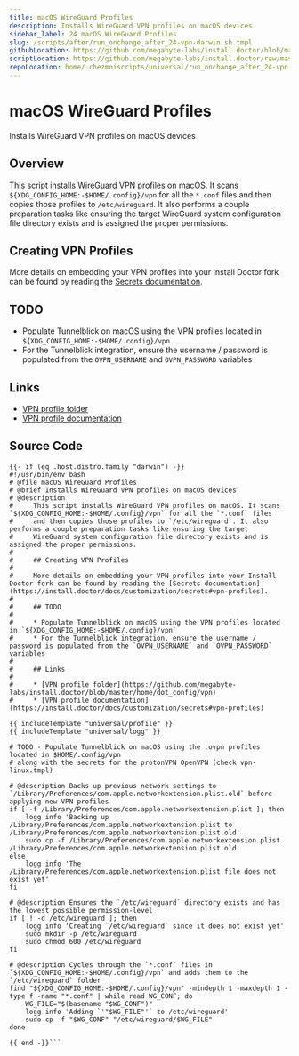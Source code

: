```yaml
---
title: macOS WireGuard Profiles
description: Installs WireGuard VPN profiles on macOS devices
sidebar_label: 24 macOS WireGuard Profiles
slug: /scripts/after/run_onchange_after_24-vpn-darwin.sh.tmpl
githubLocation: https://github.com/megabyte-labs/install.doctor/blob/master/home/.chezmoiscripts/universal/run_onchange_after_24-vpn-darwin.sh.tmpl
scriptLocation: https://github.com/megabyte-labs/install.doctor/raw/master/home/.chezmoiscripts/universal/run_onchange_after_24-vpn-darwin.sh.tmpl
repoLocation: home/.chezmoiscripts/universal/run_onchange_after_24-vpn-darwin.sh.tmpl
---
```

# macOS WireGuard Profiles

Installs WireGuard VPN profiles on macOS devices

## Overview

This script installs WireGuard VPN profiles on macOS. It scans `${XDG_CONFIG_HOME:-$HOME/.config}/vpn` for all the `*.conf` files
and then copies those profiles to `/etc/wireguard`. It also performs a couple preparation tasks like ensuring the target
WireGuard system configuration file directory exists and is assigned the proper permissions.

## Creating VPN Profiles

More details on embedding your VPN profiles into your Install Doctor fork can be found by reading the [Secrets documentation](https://install.doctor/docs/customization/secrets#vpn-profiles).

## TODO

* Populate Tunnelblick on macOS using the VPN profiles located in `${XDG_CONFIG_HOME:-$HOME/.config}/vpn`
* For the Tunnelblick integration, ensure the username / password is populated from the `OVPN_USERNAME` and `OVPN_PASSWORD` variables

## Links

* [VPN profile folder](https://github.com/megabyte-labs/install.doctor/blob/master/home/dot_config/vpn)
* [VPN profile documentation](https://install.doctor/docs/customization/secrets#vpn-profiles)



## Source Code

```
{{- if (eq .host.distro.family "darwin") -}}
#!/usr/bin/env bash
# @file macOS WireGuard Profiles
# @brief Installs WireGuard VPN profiles on macOS devices
# @description
#     This script installs WireGuard VPN profiles on macOS. It scans `${XDG_CONFIG_HOME:-$HOME/.config}/vpn` for all the `*.conf` files
#     and then copies those profiles to `/etc/wireguard`. It also performs a couple preparation tasks like ensuring the target
#     WireGuard system configuration file directory exists and is assigned the proper permissions.
#
#     ## Creating VPN Profiles
#
#     More details on embedding your VPN profiles into your Install Doctor fork can be found by reading the [Secrets documentation](https://install.doctor/docs/customization/secrets#vpn-profiles).
#
#     ## TODO
#
#     * Populate Tunnelblick on macOS using the VPN profiles located in `${XDG_CONFIG_HOME:-$HOME/.config}/vpn`
#     * For the Tunnelblick integration, ensure the username / password is populated from the `OVPN_USERNAME` and `OVPN_PASSWORD` variables
#
#     ## Links
#
#     * [VPN profile folder](https://github.com/megabyte-labs/install.doctor/blob/master/home/dot_config/vpn)
#     * [VPN profile documentation](https://install.doctor/docs/customization/secrets#vpn-profiles)

{{ includeTemplate "universal/profile" }}
{{ includeTemplate "universal/logg" }}

# TODO - Populate Tunnelblick on macOS using the .ovpn profiles located in $HOME/.config/vpn
# along with the secrets for the protonVPN OpenVPN (check vpn-linux.tmpl)

# @description Backs up previous network settings to `/Library/Preferences/com.apple.networkextension.plist.old` before applying new VPN profiles
if [ -f /Library/Preferences/com.apple.networkextension.plist ]; then
    logg info 'Backing up /Library/Preferences/com.apple.networkextension.plist to /Library/Preferences/com.apple.networkextension.plist.old'
    sudo cp -f /Library/Preferences/com.apple.networkextension.plist /Library/Preferences/com.apple.networkextension.plist.old
else
    logg info 'The /Library/Preferences/com.apple.networkextension.plist file does not exist yet'
fi

# @description Ensures the `/etc/wireguard` directory exists and has the lowest possible permission-level
if [ ! -d /etc/wireguard ]; then
    logg info 'Creating `/etc/wireguard` since it does not exist yet'
    sudo mkdir -p /etc/wireguard
    sudo chmod 600 /etc/wireguard
fi

# @description Cycles through the `*.conf` files in `${XDG_CONFIG_HOME:-$HOME/.config}/vpn` and adds them to the `/etc/wireguard` folder
find "${XDG_CONFIG_HOME:-$HOME/.config}/vpn" -mindepth 1 -maxdepth 1 -type f -name "*.conf" | while read WG_CONF; do
    WG_FILE="$(basename "$WG_CONF")"
    logg info 'Adding `'"$WG_FILE"'` to /etc/wireguard'
    sudo cp -f "$WG_CONF" "/etc/wireguard/$WG_FILE"
done

{{ end -}}```
